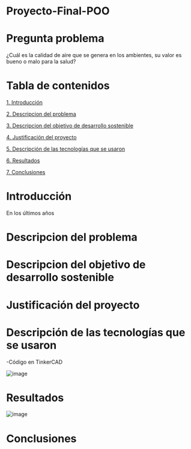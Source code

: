 # Proyecto-Final-POO
# Pregunta problema
¿Cuál es la calidad de aire que se genera en los ambientes, su valor es bueno o malo para la salud?
# Tabla de contenidos  
[1. Introducción](#introduccion)

[2. Descripcion del problema](#descripcion-del-problema)

[3. Descripcion del objetivo de desarrollo sostenible](descripcion-del-objetivo-de-desarrollo-sostenible)

[4. Justificación del proyecto](#justificacion-del-proyecto)

[5. Descripción de las tecnologías que se usaron](#descripcion-de-las-tecnologias-que-se-usaron)

[6. Resultados](#resultados)

[7. Conclusiones](#conclusiones)

# Introducción
En los últimos años 

# Descripcion del problema

# Descripcion del objetivo de desarrollo sostenible

# Justificación del proyecto

# Descripción de las tecnologías que se usaron
-Código en TinkerCAD

![image](https://user-images.githubusercontent.com/99050162/160029941-34e198f0-a737-40f8-b47d-ad94ba116d00.png)

# Resultados
![image](https://user-images.githubusercontent.com/99050162/160029912-4b932d91-db21-40bc-a899-a3ca3246c9f6.png)

# Conclusiones

